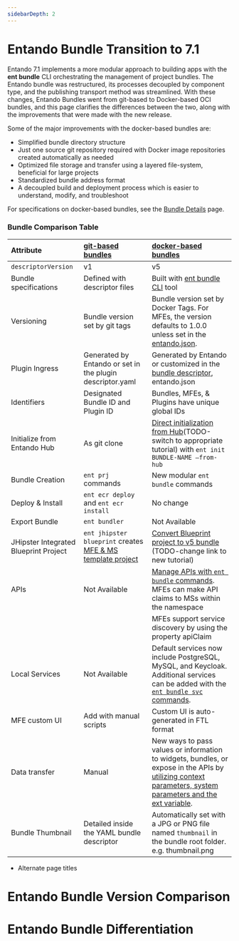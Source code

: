 ```yaml
---
sidebarDepth: 2
---
```


# Entando Bundle Transition to 7.1 

Entando 7.1 implements a more modular approach to building apps with the **ent bundle** CLI orchestrating the management of project bundles. The Entando bundle was restructured, its processes decoupled by component type, and the publishing transport method was streamlined. With these changes, Entando Bundles went from git-based to Docker-based OCI bundles, and this page clarifies the differences between the two, along with the improvements that were made with the new release.

Some of the major improvements with the docker-based bundles are:
* Simplified bundle directory structure
* Just one source git repository required with Docker image repositories created automatically as needed
* Optimized file storage and transfer using a layered file-system, beneficial for large projects
* Standardized bundle address format
* A decoupled build and deployment process which is easier to understand, modify, and troubleshoot 

For specifications on docker-based bundles, see the [Bundle Details](ecr-bundle-details.md) page. 
### Bundle Comparison Table
|Attribute | [git-based bundles](../../../v7.0/docs/curate/ecr-bundle-details.md)| [docker-based bundles](ecr-bundle-details.md)|
| :- | :-------------------- | :---------------------  |
|`descriptorVersion`| v1| v5
| Bundle specifications |Defined with descriptor files | Built with [ent bundle CLI](../getting-started/ent-bundle.md) tool
| Versioning |Bundle version set by git tags |Bundle version set by Docker Tags. For MFEs, the version defaults to 1.0.0 unless set in the [entando.json](ecr-bundle-details.md). 
|Plugin Ingress| Generated by Entando or set in the plugin descriptor.yaml | Generated by Entando or customized in the [bundle descriptor](ecr-bundle-details.md#entando-bundle-conventions), entando.json 
|Identifiers| Designated Bundle ID and Plugin ID | Bundles, MFEs, & Plugins have unique global IDs|
|Initialize from Entando Hub| As git clone  |[Direct initialization from Hub](../../tutorials/create/mfe/react.md)(TODO-switch to appropriate tutorial)  with `ent init BUNDLE-NAME –from-hub`|
|Bundle Creation | `ent prj` commands| New modular `ent bundle` commands
|Deploy & Install| `ent ecr deploy` and `ent ecr install` | No change 
|Export Bundle|`ent bundler`| Not Available 
|JHipster Integrated Blueprint Project| `ent jhipster blueprint` creates [MFE & MS template project](../../tutorials/create/ms/generate-microservices-and-micro-frontends.md)| [Convert Blueprint project to v5 bundle](../../tutorials/create/ms/generate-microservices-and-micro-frontends.md) (TODO-change link to new tutorial)
|APIs| Not Available | [Manage APIs with `ent bundle` commands](../getting-started/ent-api.md). MFEs can make API claims to MSs within the namespace
||| MFEs support service discovery by using the property apiClaim
|Local Services |Not Available | Default services now include PostgreSQL, MySQL, and Keycloak. Additional services can be added with the [`ent bundle svc` commands](../getting-started/ent-svc.md).
|MFE custom UI| Add with manual scripts| Custom UI is auto-generated in FTL format
|Data transfer | Manual | New ways to pass values or information to widgets, bundles, or expose in the APIs by [utilizing context parameters, system parameters and the ext variable](ecr-bundle-details.md).
|Bundle Thumbnail| Detailed inside the YAML bundle descriptor|Automatically set with a JPG or PNG file named `thumbnail` in the bundle root folder.  e.g. thumbnail.png

* Alternate page titles
# Entando Bundle Version Comparison
# Entando Bundle Differentiation
